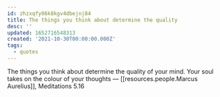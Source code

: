 ```yaml
---
id: zhzxqfy06k8kgv4dbejnj84
title: The things you think about determine the quality
desc: ''
updated: 1652716548313
created: '2021-10-30T00:00:00.000Z'
tags:
  - quotes
---
```


The things you think about determine the quality of your mind. Your soul takes on the colour of your thoughts — [[resources.people.Marcus Aurelius]], Meditations 5.16
